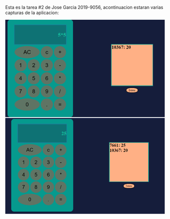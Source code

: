 Esta es la tarea #2 de Jose Garcia 2019-9056, acontinuacion estaran varias capturas de la aplicacion:

![Captura de la primera parte:](img/calculaWeb1.png)
![Captura de la segunda parte:](img/calculaWeb2.png)